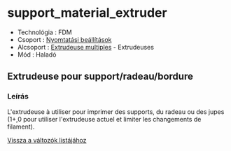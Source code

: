 # support\_material\_extruder

* Technológia : FDM
* Csoport : [Nyomtatási beállítások](../../konfig/print_settings.md)
* Alcsoport : [Extrudeuse multiples](../../beallitasok/print_settings.md#extrudeuse-multiples) - Extrudeuses
* Mód : Haladó

## Extrudeuse pour support/radeau/bordure

### Leírás

L'extrudeuse à utiliser pour imprimer des supports, du radeau ou des jupes \(1+,0 pour utiliser l'extrudeuse actuel et limiter les changements de filament\).

[Vissza a változók listájához](/)

